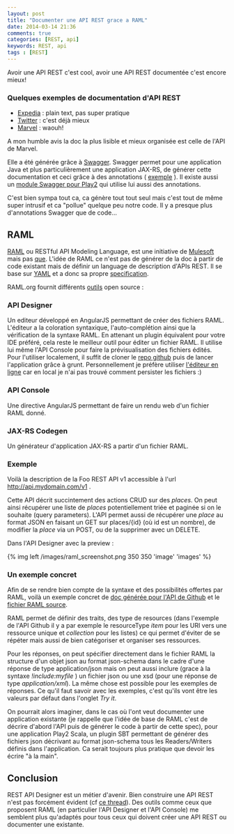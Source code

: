 ```yaml
---
layout: post
title: "Documenter une API REST grace a RAML"
date: 2014-03-14 21:36
comments: true
categories: [REST, api]
keywords: REST, api
tags : [REST]
---
```


Avoir une API REST c'est cool, avoir une API REST documentée c'est encore mieux!

### Quelques exemples de documentation d'API REST

- [Expedia](http://developer.ean.com/docs/hotel-list/) : plain text, pas super pratique
- [Twitter](https://dev.twitter.com/docs/api/1.1) : c'est déjà mieux
- [Marvel](http://developer.marvel.com/docs) : waouh!

A mon humble avis la doc la plus lisible et mieux organisée est celle de l'API de Marvel.

Elle a été générée grâce à [Swagger](https://helloreverb.com/developers/swagger).
Swagger permet pour une application Java et plus particulièrement une application JAX-RS, de générer cette documentation
et ceci grâce à des annotations ( [exemple](https://github.com/kongchen/swagger-maven-example/blob/master/src/main/java/com/foo/bar/api/car/CarResourceV1.java) ).
Il existe aussi un [module Swagger pour Play2](https://github.com/wordnik/swagger-core/tree/master/modules/swagger-play2) qui utilise lui aussi des annotations.

C'est bien sympa tout ca, ca génère tout tout seul mais c'est tout de même super intrusif et ca "pollue" quelque peu notre code.
Il y a presque plus d'annotations Swagger que de code...

## RAML

[RAML](http://www.raml.org) ou RESTful API Modeling Language, est une initiative de [Mulesoft](http://www.mulesoft.com) mais pas [que](http://raml.org/about.html#six).
L'idée de RAML ce n'est pas de générer de la doc à partir de code existant mais de définir un language de description d'APIs REST.
Il se base sur [YAML](http://www.yaml.org) et a donc sa propre [specification](http://raml.org/spec.html).

RAML.org fournit différents [outils](http://raml.org/projects.html) open source :

### API Designer
Un editeur développé en AngularJS permettant de créer des fichiers RAML. L'éditeur a la coloration syntaxique, l'auto-complétion ainsi que la vérification de la syntaxe RAML.
En attenant un plugin équivalent pour votre IDE préféré, cela reste le meilleur outil pour éditer un fichier RAML.
Il utilise lui même l'API Console pour faire la prévisualisation des fichiers édités.
Pour l'utiliser localement, il suffit de cloner le [repo github](https://github.com/mulesoft/api-designer) puis de lancer l'application grâce à grunt.
Personnellement je préfère utiliser [l'éditeur en ligne](http://api-portal.anypoint.mulesoft.com/raml/api-designer) car en local je n'ai pas trouvé comment persister les fichiers :)
### API Console
Une directive AngularJS permettant de faire un rendu web d'un fichier RAML donné.
### JAX-RS Codegen
Un générateur d'application JAX-RS a partir d'un fichier RAML.

### Exemple

<script src="https://gist.github.com/gbougeard/9772698.js"> </script>

Voilà la description de la Foo REST API v1 accessible à l'url http://api.mydomain.com/v1 .

Cette API décrit succintement des actions CRUD sur des *places*. On peut ainsi récupérer une liste de *places* potentiellement triée et paginée si on le souhaite (query parameters).
L'API permet aussi de récupérer une *place* au format JSON en faisant un GET sur places/{id} (où id est un nombre), de modifier la *place* via un POST, ou de la supprimer avec un DELETE.

Dans l'API Designer avec la preview :

{% img left /images/raml_screenshot.png 350 350 'image' 'images' %}


### Un exemple concret
Afin de se rendre bien compte de la syntaxe et des possibilités offertes par RAML, voilà un exemple concret de [doc générée pour l'API de Github](http://api-portal.anypoint.mulesoft.com/github/api/github-api-v3/docs/raml) et le [fichier RAML source](http://api-portal.anypoint.mulesoft.com/github/api/github-api-v3/github-api-v3.raml).

RAML permet de définir des traits, des type de resources (dans l'exemple de l'API Github il y a par exemple le resourceType *item* pour les URI vers une ressource unique et *collection* pour les listes)
ce qui permet d'éviter de se répéter mais aussi de bien catégoriser et organiser ses ressources.

Pour les réponses, on peut spécifier directement dans le fichier RAML la structure d'un objet json au format json-schema dans le cadre d'une réponse de type application/json mais on peut aussi
inclure (grace à la syntaxe *!include:myfile* ) un fichier json ou une xsd (pour une réponse de type *application/xml*). La même chose est possible pour les exemples de réponses.
Ce qu'il faut savoir avec les exemples, c'est qu'ils vont être les valeurs par défaut dans l'onglet *Try it*.

On pourrait alors imaginer, dans le cas où l'ont veut documenter une application existante (je rappelle que l'idée de base de RAML c'est de décrire d'abord l'API puis de générer le code à partir de cette spec),
pour une application Play2 Scala, un plugin SBT permettant de générer des fichiers json décrivant au format json-schema tous les Readers/Writers définis dans l'application.
Ca serait toujours plus pratique que devoir les écrire "à la main".

## Conclusion
REST API Designer est un métier d'avenir. Bien construire une API REST n'est pas forcément évident (cf [ce thread](https://groups.google.com/forum/#!topic/lescastcodeurs/Fjk7L9P3Jsg)).
Des outils comme ceux que proposent RAML (en particulier l'API Designer et l'API Console) me semblent plus qu'adaptés pour tous ceux qui doivent créer une API REST ou documenter une existante.




